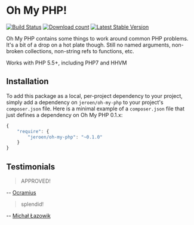 # Oh My PHP!

[![Build Status](https://travis-ci.org/JeroenDeDauw/OhMyPhp.svg)](https://travis-ci.org/JeroenDeDauw/OhMyPhp)
[![Download count](https://poser.pugx.org/jeroen/oh-my-php/d/total.png)](https://packagist.org/packages/jeroen/oh-my-php)
[![Latest Stable Version](https://poser.pugx.org/jeroen/oh-my-php/version.png)](https://packagist.org/packages/jeroen/oh-my-php)

Oh My PHP contains some things to work around common PHP problems. It's a bit of a drop on a hot plate
though. Still no named arguments, non-broken collections, non-string refs to functions, etc.

Works with PHP 5.5+, including PHP7 and HHVM

## Installation

To add this package as a local, per-project dependency to your project, simply add a
dependency on `jeroen/oh-my-php` to your project's `composer.json` file.
Here is a minimal example of a `composer.json` file that just defines a dependency on
Oh My PHP 0.1.x:

```js
{
    "require": {
        "jeroen/oh-my-php": "~0.1.0"
    }
}
```

## Testimonials

> APPROVED!

-- [Ocramius](https://twitter.com/Ocramius/status/672915271389179905)

> splendid!

-- [Michał Łazowik](https://twitter.com/mlazowik)
